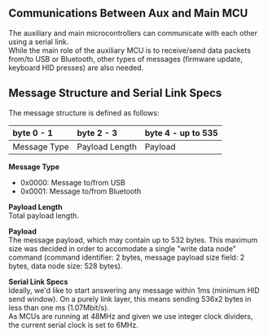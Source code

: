 ## [](#header-1) Communications Between Aux and Main MCU
The auxiliary and main microcontrollers can communicate with each other using a serial link.  
While the main role of the auxiliary MCU is to receive/send data packets from/to USB or Bluetooth, other types of messages (firmware update, keyboard HID presses) are also needed.  
  
## [](#header-2) Message Structure and Serial Link Specs 
The message structure is defined as follows:  

| byte 0 - 1   | byte 2 - 3       | byte 4 - up to 535  |
|:-------------|:-----------------|---------------------|
| Message Type | Payload Length   | Payload             |

**Message Type**  
- 0x0000: Message to/from USB  
- 0x0001: Message to/from Bluetooth  
  
**Payload Length**  
Total payload length.  
  
**Payload**   
The message payload, which may contain up to 532 bytes. This maximum size was decided in order to accomodate a single "write data node" command (command identifier: 2 bytes, message payload size field: 2 bytes, data node size: 528 bytes).
  
**Serial Link Specs**  
Ideally, we'd like to start answering any message within 1ms (minimum HID send window). On a purely link layer, this means sending 536x2 bytes in less than one ms (1.07Mbit/s).  
As MCUs are running at 48MHz and given we use integer clock dividers, the current serial clock is set to 6MHz.
